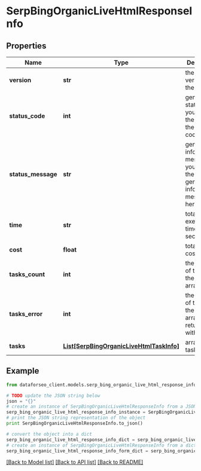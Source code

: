 # SerpBingOrganicLiveHtmlResponseInfo


## Properties

Name | Type | Description | Notes
------------ | ------------- | ------------- | -------------
**version** | **str** | the current version of the API | [optional] 
**status_code** | **int** | general status code you can find the full list of the response codes here | [optional] 
**status_message** | **str** | general informational message you can find the full list of general informational messages here | [optional] 
**time** | **str** | total execution time, seconds | [optional] 
**cost** | **float** | total tasks cost, USD | [optional] 
**tasks_count** | **int** | the number of tasks in the tasks array | [optional] 
**tasks_error** | **int** | the number of tasks in the tasks array returned with an error | [optional] 
**tasks** | [**List[SerpBingOrganicLiveHtmlTaskInfo]**](SerpBingOrganicLiveHtmlTaskInfo.md) | array of tasks | [optional] 

## Example

```python
from dataforseo_client.models.serp_bing_organic_live_html_response_info import SerpBingOrganicLiveHtmlResponseInfo

# TODO update the JSON string below
json = "{}"
# create an instance of SerpBingOrganicLiveHtmlResponseInfo from a JSON string
serp_bing_organic_live_html_response_info_instance = SerpBingOrganicLiveHtmlResponseInfo.from_json(json)
# print the JSON string representation of the object
print SerpBingOrganicLiveHtmlResponseInfo.to_json()

# convert the object into a dict
serp_bing_organic_live_html_response_info_dict = serp_bing_organic_live_html_response_info_instance.to_dict()
# create an instance of SerpBingOrganicLiveHtmlResponseInfo from a dict
serp_bing_organic_live_html_response_info_form_dict = serp_bing_organic_live_html_response_info.from_dict(serp_bing_organic_live_html_response_info_dict)
```
[[Back to Model list]](../README.md#documentation-for-models) [[Back to API list]](../README.md#documentation-for-api-endpoints) [[Back to README]](../README.md)


